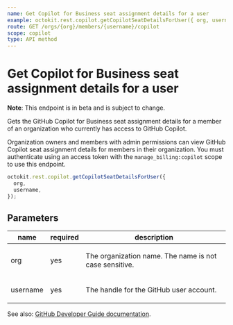 ```yaml
---
name: Get Copilot for Business seat assignment details for a user
example: octokit.rest.copilot.getCopilotSeatDetailsForUser({ org, username })
route: GET /orgs/{org}/members/{username}/copilot
scope: copilot
type: API method
---
```


# Get Copilot for Business seat assignment details for a user

**Note**: This endpoint is in beta and is subject to change.

Gets the GitHub Copilot for Business seat assignment details for a member of an organization who currently has access to GitHub Copilot.

Organization owners and members with admin permissions can view GitHub Copilot seat assignment details for members in their organization. You must authenticate using an access token with the `manage_billing:copilot` scope to use this endpoint.

```js
octokit.rest.copilot.getCopilotSeatDetailsForUser({
  org,
  username,
});
```

## Parameters

<table>
  <thead>
    <tr>
      <th>name</th>
      <th>required</th>
      <th>description</th>
    </tr>
  </thead>
  <tbody>
    <tr><td>org</td><td>yes</td><td>

The organization name. The name is not case sensitive.

</td></tr>
<tr><td>username</td><td>yes</td><td>

The handle for the GitHub user account.

</td></tr>
  </tbody>
</table>

See also: [GitHub Developer Guide documentation](https://docs.github.com/rest/copilot/copilot-for-business#get-copilot-for-business-seat-assignment-details-for-a-user).
